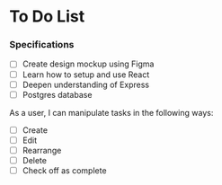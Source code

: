 # To Do List

### Specifications

- [ ] Create design mockup using Figma
- [ ] Learn how to setup and use React
- [ ] Deepen understanding of Express
- [ ] Postgres database

As a user, I can manipulate tasks in the following ways:
- [ ] Create
- [ ] Edit
- [ ] Rearrange
- [ ] Delete
- [ ] Check off as complete
